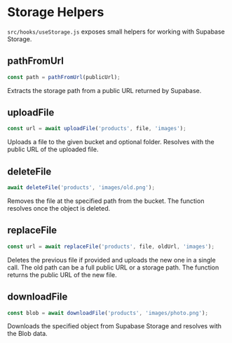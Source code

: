 # Storage Helpers

`src/hooks/useStorage.js` exposes small helpers for working with Supabase Storage.

## pathFromUrl

```js
const path = pathFromUrl(publicUrl);
```

Extracts the storage path from a public URL returned by Supabase.

## uploadFile

```js
const url = await uploadFile('products', file, 'images');
```

Uploads a file to the given bucket and optional folder. Resolves with the public URL of the uploaded file.

## deleteFile

```js
await deleteFile('products', 'images/old.png');
```

Removes the file at the specified path from the bucket. The function resolves once the object is deleted.

## replaceFile

```js
const url = await replaceFile('products', file, oldUrl, 'images');
```

Deletes the previous file if provided and uploads the new one in a single call. The old path can be a full public URL or a storage path. The function returns the public URL of the new file.

## downloadFile

```js
const blob = await downloadFile('products', 'images/photo.png');
```

Downloads the specified object from Supabase Storage and resolves with the Blob data.
